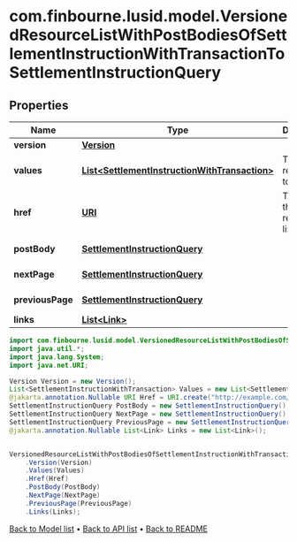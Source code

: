 # com.finbourne.lusid.model.VersionedResourceListWithPostBodiesOfSettlementInstructionWithTransactionToSettlementInstructionQuery

## Properties

Name | Type | Description | Notes
------------ | ------------- | ------------- | -------------
**version** | [**Version**](Version.md) |  | [default to Version]
**values** | [**List&lt;SettlementInstructionWithTransaction&gt;**](SettlementInstructionWithTransaction.md) | The resources to list. | [default to List<SettlementInstructionWithTransaction>]
**href** | [**URI**](URI.md) | The URI of the resource list. | [optional] [default to URI]
**postBody** | [**SettlementInstructionQuery**](SettlementInstructionQuery.md) |  | [optional] [default to SettlementInstructionQuery]
**nextPage** | [**SettlementInstructionQuery**](SettlementInstructionQuery.md) |  | [optional] [default to SettlementInstructionQuery]
**previousPage** | [**SettlementInstructionQuery**](SettlementInstructionQuery.md) |  | [optional] [default to SettlementInstructionQuery]
**links** | [**List&lt;Link&gt;**](Link.md) |  | [optional] [default to List<Link>]

```java
import com.finbourne.lusid.model.VersionedResourceListWithPostBodiesOfSettlementInstructionWithTransactionToSettlementInstructionQuery;
import java.util.*;
import java.lang.System;
import java.net.URI;

Version Version = new Version();
List<SettlementInstructionWithTransaction> Values = new List<SettlementInstructionWithTransaction>();
@jakarta.annotation.Nullable URI Href = URI.create("http://example.com/Href");
SettlementInstructionQuery PostBody = new SettlementInstructionQuery();
SettlementInstructionQuery NextPage = new SettlementInstructionQuery();
SettlementInstructionQuery PreviousPage = new SettlementInstructionQuery();
@jakarta.annotation.Nullable List<Link> Links = new List<Link>();


VersionedResourceListWithPostBodiesOfSettlementInstructionWithTransactionToSettlementInstructionQuery versionedResourceListWithPostBodiesOfSettlementInstructionWithTransactionToSettlementInstructionQueryInstance = new VersionedResourceListWithPostBodiesOfSettlementInstructionWithTransactionToSettlementInstructionQuery()
    .Version(Version)
    .Values(Values)
    .Href(Href)
    .PostBody(PostBody)
    .NextPage(NextPage)
    .PreviousPage(PreviousPage)
    .Links(Links);
```


[Back to Model list](../README.md#documentation-for-models) &#8226; [Back to API list](../README.md#documentation-for-api-endpoints) &#8226; [Back to README](../README.md)
